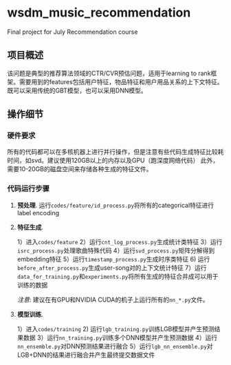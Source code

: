 # wsdm_music_recommendation
Final project for July Recommendation course

## 项目概述

该问题是典型的推荐算法领域的CTR/CVR预估问题，适用于learning to rank框架。需要用到的features包括用户特征，物品特征和用户用品关系的上下文特征。
既可以采用传统的GBT模型，也可以采用DNN模型。


## 操作细节


### 硬件要求
所有的代码都可以在多核机器上进行并行操作，但是注意有些代码生成特征比较耗时间，如svd。建议使用120GB以上的内存以及GPU（跑深度网络代码）
此外，需要10-20GB的磁盘空间来存储各种生成的特征文件。


### 代码运行步骤
1. **预处理**.
    运行`codes/feature/id_process.py`将所有的categorical特征进行label encoding

2. **特征生成**.

    1）进入`codes/feature`
    2）运行`cnt_log_process.py`生成统计类特征
    3）运行`isrc_process.py`处理歌曲特殊代码
    4）运行`svd_process.py`矩阵分解得到embedding特征
    5）运行`timestamp_process.py`生成时序类特征
    6) 运行`before_after_process.py`生成user-song对的上下文统计特征
    7）运行`data_for_training.py`和`experiments.py`将所有生成的特征合并成可以用于训练的数据
    
    
    *注意*: 建议在有GPU和NVIDIA CUDA的机子上运行所有的`nn_*.py`文件。
    
3. **模型训练**.

	1）进入`codes/training`
	2) 运行`lgb_training.py`训练LGB模型并产生预测结果数据
	3）运行`nn_training.py`训练多个DNN模型并产生预测数据
	4）运行`nn_ensemble.py`对DNN预测结果进行融合
	5）运行`lgb_nn_ensemble.py`对LGB+DNN的结果进行融合并产生最终提交数据文件

